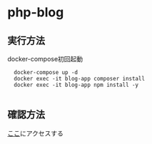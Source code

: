 # php-blog

## 実行方法

docker-compose初回起動

```
  docker-compose up -d
  docker exec -it blog-app composer install
  docker exec -it blog-app npm install -y
```

```
```

## 確認方法

[ここ](http://localhost/)にアクセスする

